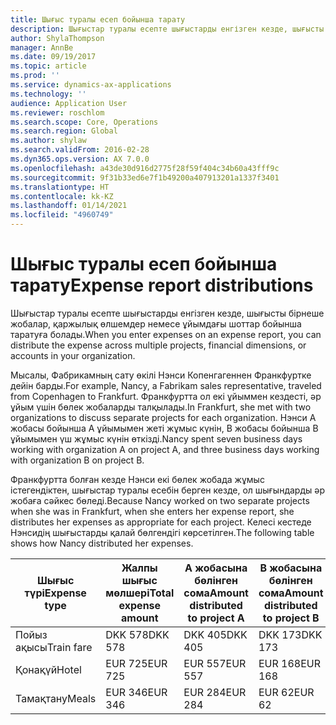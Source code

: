 ```yaml
---
title: Шығыс туралы есеп бойынша тарату
description: Шығыстар туралы есепте шығыстарды енгізген кезде, шығысты бірнеше жобалар, заңды нысандар немесе ұйымдағы шоттар бойынша таратуға болады.
author: ShylaThompson
manager: AnnBe
ms.date: 09/19/2017
ms.topic: article
ms.prod: ''
ms.service: dynamics-ax-applications
ms.technology: ''
audience: Application User
ms.reviewer: roschlom
ms.search.scope: Core, Operations
ms.search.region: Global
ms.author: shylaw
ms.search.validFrom: 2016-02-28
ms.dyn365.ops.version: AX 7.0.0
ms.openlocfilehash: a43de30d916d2775f28f59f404c34b60a43fff9c
ms.sourcegitcommit: 9f31b33ed6e7f1b49200a407913201a1337f3401
ms.translationtype: HT
ms.contentlocale: kk-KZ
ms.lasthandoff: 01/14/2021
ms.locfileid: "4960749"
---
```

# <a name="expense-report-distributions"></a><span data-ttu-id="e3681-103">Шығыс туралы есеп бойынша тарату</span><span class="sxs-lookup"><span data-stu-id="e3681-103">Expense report distributions</span></span>

<span data-ttu-id="e3681-104">Шығыстар туралы есепте шығыстарды енгізген кезде, шығысты бірнеше жобалар, қаржылық өлшемдер немесе ұйымдағы шоттар бойынша таратуға болады.</span><span class="sxs-lookup"><span data-stu-id="e3681-104">When you enter expenses on an expense report, you can distribute the expense across multiple projects, financial dimensions, or accounts in your organization.</span></span>

<span data-ttu-id="e3681-105">Мысалы, Фабрикамның сату өкілі Нэнси Копенгагеннен Франкфуртке дейін барды.</span><span class="sxs-lookup"><span data-stu-id="e3681-105">For example, Nancy, a Fabrikam sales representative, traveled from Copenhagen to Frankfurt.</span></span> <span data-ttu-id="e3681-106">Франкфуртта ол екі ұйыммен кездесті, әр ұйым үшін бөлек жобаларды талқылады.</span><span class="sxs-lookup"><span data-stu-id="e3681-106">In Frankfurt, she met with two organizations to discuss separate projects for each organization.</span></span> <span data-ttu-id="e3681-107">Нэнси А жобасы бойынша А ұйымымен жеті жұмыс күнін, В жобасы бойынша В ұйымымен үш жұмыс күнін өткізді.</span><span class="sxs-lookup"><span data-stu-id="e3681-107">Nancy spent seven business days working with organization A on project A, and three business days working with organization B on project B.</span></span>

<span data-ttu-id="e3681-108">Франкфуртта болған кезде Нэнси екі бөлек жобада жұмыс істегендіктен, шығыстар туралы есебін берген кезде, ол шығындарды әр жобаға сәйкес бөледі.</span><span class="sxs-lookup"><span data-stu-id="e3681-108">Because Nancy worked on two separate projects when she was in Frankfurt, when she enters her expense report, she distributes her expenses as appropriate for each project.</span></span> <span data-ttu-id="e3681-109">Келесі кестеде Нэнсидің шығыстарды қалай бөлгендігі көрсетілген.</span><span class="sxs-lookup"><span data-stu-id="e3681-109">The following table shows how Nancy distributed her expenses.</span></span>


| <span data-ttu-id="e3681-110">Шығыс түрі</span><span class="sxs-lookup"><span data-stu-id="e3681-110">Expense type</span></span> | <span data-ttu-id="e3681-111">Жалпы шығыс мөлшері</span><span class="sxs-lookup"><span data-stu-id="e3681-111">Total expense amount</span></span>|<span data-ttu-id="e3681-112">А жобасына бөлінген сома</span><span class="sxs-lookup"><span data-stu-id="e3681-112">Amount distributed to project A</span></span>| <span data-ttu-id="e3681-113">В жобасына бөлінген сома</span><span class="sxs-lookup"><span data-stu-id="e3681-113">Amount distributed to project B</span></span> |
|--------------|---------------------|-------------------------------|---------------------------------|
|<span data-ttu-id="e3681-114">Пойыз ақысы</span><span class="sxs-lookup"><span data-stu-id="e3681-114">Train fare</span></span>   |<span data-ttu-id="e3681-115">DKK 578</span><span class="sxs-lookup"><span data-stu-id="e3681-115">DKK 578</span></span>              |<span data-ttu-id="e3681-116">DKK 405</span><span class="sxs-lookup"><span data-stu-id="e3681-116">DKK 405</span></span>                        |<span data-ttu-id="e3681-117">DKK 173</span><span class="sxs-lookup"><span data-stu-id="e3681-117">DKK 173</span></span>                          |
|<span data-ttu-id="e3681-118">Қонақүй</span><span class="sxs-lookup"><span data-stu-id="e3681-118">Hotel</span></span>         |<span data-ttu-id="e3681-119">EUR 725</span><span class="sxs-lookup"><span data-stu-id="e3681-119">EUR 725</span></span>              |<span data-ttu-id="e3681-120">EUR 557</span><span class="sxs-lookup"><span data-stu-id="e3681-120">EUR 557</span></span>                        |<span data-ttu-id="e3681-121">EUR 168</span><span class="sxs-lookup"><span data-stu-id="e3681-121">EUR 168</span></span>                          |
|<span data-ttu-id="e3681-122">Тамақтану</span><span class="sxs-lookup"><span data-stu-id="e3681-122">Meals</span></span>         |<span data-ttu-id="e3681-123">EUR 346</span><span class="sxs-lookup"><span data-stu-id="e3681-123">EUR 346</span></span>              |<span data-ttu-id="e3681-124">EUR 284</span><span class="sxs-lookup"><span data-stu-id="e3681-124">EUR 284</span></span>                        |<span data-ttu-id="e3681-125">EUR 62</span><span class="sxs-lookup"><span data-stu-id="e3681-125">EUR 62</span></span>                           |

